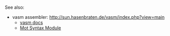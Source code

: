 See also:

- vasm assembler: <http://sun.hasenbraten.de/vasm/index.php?view=main>
    - [vasm docs](http://sun.hasenbraten.de/vasm/release/vasm.html)
    - [Mot Syntax Module](http://sun.hasenbraten.de/vasm/release/vasm_4.html)
